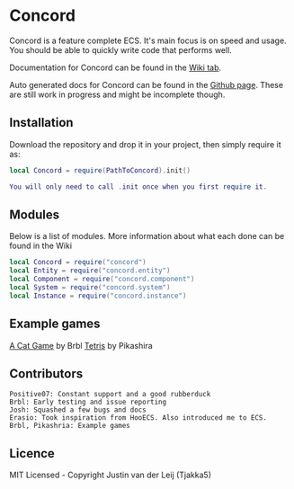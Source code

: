# Concord

Concord is a feature complete ECS.
It's main focus is on speed and usage. You should be able to quickly write code that performs well.

Documentation for Concord can be found in the [Wiki tab](https://github.com/Tjakka5/Concord/wiki).

Auto generated docs for Concord can be found in the [Github page](https://tjakka5.github.io/Concord/). These are still work in progress and might be incomplete though.

## Installation
Download the repository and drop it in your project, then simply require it as:
```lua
local Concord = require(PathToConcord).init()

You will only need to call .init once when you first require it.
```

## Modules
Below is a list of modules.
More information about what each done can be found in the Wiki

```lua
local Concord = require("concord")
local Entity = require("concord.entity")
local Component = require("concord.component")
local System = require("concord.system")
local Instance = require("concord.instance")
```

## Example games
[A Cat Game](https://github.com/flamendless/ECS-A-Cat-Game) by Brbl
[Tetris](https://github.com/pikashira/tetris-love-ecs) by Pikashira

## Contributors
```
Positive07: Constant support and a good rubberduck
Brbl: Early testing and issue reporting
Josh: Squashed a few bugs and docs
Erasio: Took inspiration from HooECS. Also introduced me to ECS.
Brbl, Pikashria: Example games
```

## Licence
MIT Licensed - Copyright Justin van der Leij (Tjakka5)

